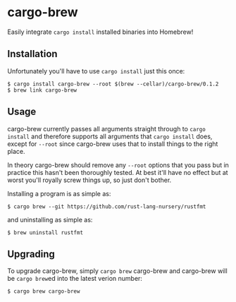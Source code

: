 # cargo-brew

Easily integrate `cargo install` installed binaries into Homebrew!

## Installation

Unfortunately you'll have to use `cargo install` just this once:

    $ cargo install cargo-brew --root $(brew --cellar)/cargo-brew/0.1.2
    $ brew link cargo-brew

## Usage

cargo-brew currently passes all arguments straight through to `cargo install` and therefore supports
all arguments that `cargo install` does, except for `--root` since cargo-brew uses that to install
things to the right place.

In theory cargo-brew should remove any `--root` options that you pass but in practice this hasn't
been thoroughly tested. At best it'll have no effect but at worst you'll royally screw things up, so
just don't bother.

Installing a program is as simple as:

    $ cargo brew --git https://github.com/rust-lang-nursery/rustfmt

and uninstalling as simple as:

    $ brew uninstall rustfmt

## Upgrading

To upgrade cargo-brew, simply `cargo brew` cargo-brew and cargo-brew will be `cargo brew`ed into the latest verion number:

    $ cargo brew cargo-brew
